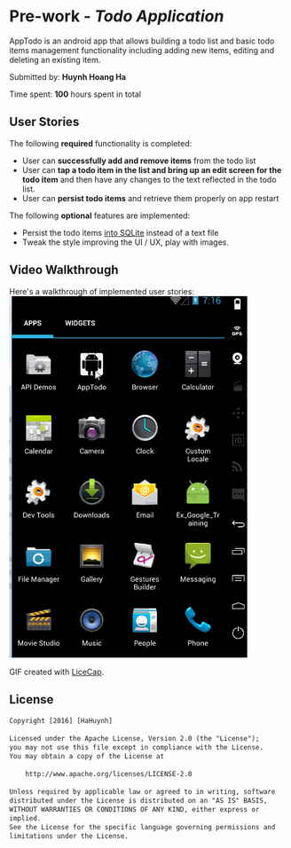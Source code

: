 # Pre-work - *Todo Application*

AppTodo is an android app that allows building a todo list and basic todo items management functionality including adding new items, editing and deleting an existing item.

Submitted by: **Huynh Hoang Ha**

Time spent: **100** hours spent in total

## User Stories

The following **required** functionality is completed:

* User can **successfully add and remove items** from the todo list
* User can **tap a todo item in the list and bring up an edit screen for the todo item** and then have any changes to the text reflected in the todo list.
* User can **persist todo items** and retrieve them properly on app restart

The following **optional** features are implemented:

* Persist the todo items [into SQLite](http://guides.codepath.com/android/Persisting-Data-to-the-Device#sqlite) instead of a text file
* Tweak the style improving the UI / UX, play with images.

## Video Walkthrough 

Here's a walkthrough of implemented user stories:
![Video Walkthrough](TodoApp.gif)

GIF created with [LiceCap](http://www.cockos.com/licecap/).


## License

    Copyright [2016] [HaHuynh]

    Licensed under the Apache License, Version 2.0 (the "License");
    you may not use this file except in compliance with the License.
    You may obtain a copy of the License at

        http://www.apache.org/licenses/LICENSE-2.0

    Unless required by applicable law or agreed to in writing, software
    distributed under the License is distributed on an "AS IS" BASIS,
    WITHOUT WARRANTIES OR CONDITIONS OF ANY KIND, either express or implied.
    See the License for the specific language governing permissions and
    limitations under the License.
